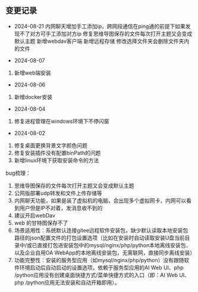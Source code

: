 ## 变更记录
- 2024-08-21
内网聊天增加手工添加ip，跨网段通信在ping通的前提下如果发现不了对方可手工添加对方ip
修复思维导图保存的文件每次打开主题又会变成默认主题
新增webdav客户端
新增远程存储
修改选择文件夹会删除文件夹内的文件

- 2024-08-07
1. 新增web端安装
- 2024-08-06
1. 新增docker安装
- 2024-08-04
1. 修复进程管理在windows环境下不停闪窗
- 2024-08-02 
1. 修复桌面更换背景文字颜色问题
2. 修复安装插件没有配置binPath的问题
3. 新增linux环境下获取安装命令的方法

bug梳理：
1. 思维导图保存的文件每次打开主题又会变成默认主题
2. 公网版部署udp转发和文件上传存储等
3. 内网聊天功能，如果是装了虚拟机的电脑，会出现多个虚拟网卡，内网可以看到用户但是IP不对着，发消息收不到的
4. 建议开启webDav
5. web 的甘特图保存不了
6. 场景适用性：系统默认连接gitee远程软件安装包，缺少默认读取本地安装包路径的json配置文件的打包设置选项（比如在安装时自动读取安装U盘当前目录中/或已直接打包进安装包中的mysql/nginx/php/python本地离线安装包、以及企业自用OA WebApp的本地离线安装包，无需联网，直接同步离线安装）
7. 功能完整性：安装的服务型应用（如mysql/nginx/php/python）没有跟随软件环境启动后自动启动的设置选项，依赖于服务型应用的AI Web UI、php /python应用没有创建桌面快捷方式/菜单快捷方式的入口（即：AI Web UI、php /python应用无法安装和自动开箱即用）。
